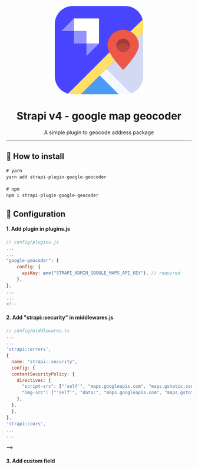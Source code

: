 <div align="center">
  <img src="assets/logo.svg" alt="Logo - google geocoder" />
</div>
<div align="center">
  <h1>Strapi v4 - google map geocoder</h1>
  <p>A simple plugin to geocode address
</a> package</p>
</div>

<!-- <img src="assets/banner.jpg" alt="Logo - google map geocoder" /> -->

---

## 🗿 How to install

```javascript
# yarn
yarn add strapi-plugin-google-geocoder

# npm
npm i strapi-plugin-google-geocoder
```

## 🔧 Configuration

#### 1. Add plugin in plugins.js
```javascript
// config/plugins.js
...
...
"google-geocoder": {
    config: {
      apiKey: env("STRAPI_ADMIN_GOOGLE_MAPS_API_KEY"), // required
    },
},
...
...
<!--
```
#### 2. Add "strapi::security" in middlewares.js
```javascript
// config/middlewares.ts
...
...
'strapi::errors',
{
  name: "strapi::security",
  config: {
  contentSecurityPolicy: {
    directives: {
      "script-src": ["'self'", "maps.googleapis.com", "maps.gstatic.com"],
      "img-src": ["'self'", "data:", "maps.googleapis.com", "maps.gstatic.com"],
    },
  },
  },
},
'strapi::cors',
...
...
```
-->

#### 3. Add custom field

<!-- <img src="assets/instruction.gif" alt="Logo - google map picker" /> -->



